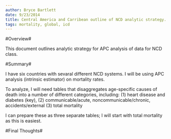 ```yaml
---
author: Bryce Bartlett
date: 9/23/2014
title: Central America and Carribean outline of NCD analytic strategy.
tags: mortality, global, icd
---
```


#Overview#

This document outlines analytic strategy for APC analysis of data for NCD class.

#Summary#

I have six countries with sevaral different NCD systems. I will be using APC analysis (intrinsic estimator) on mortality rates. 

To analyze, I will need tables that disaggregates age-specific causes of death into a number of different categories, including:
   (1) heart disease and diabetes (key), 
   (2) communicable/acute, noncommunicable/chronic, accidents/external
   (3) total mortality

I can prepare these as three separate tables; I will start with total mortality as this is easiest.

#Final Thoughts#